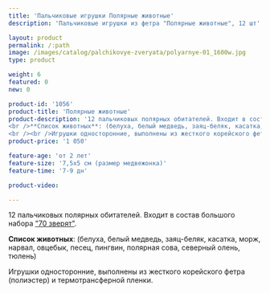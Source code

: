 ```yaml
---
title: 'Пальчиковые игрушки Полярные животные'
description: 'Пальчиковые игрушки из фетра "Полярные животные", 12 шт'

layout: product
permalink: /:path
image: /images/catalog/palchikovye-zveryata/polyarnye-01_1600w.jpg
type: product

weight: 6
featured: 0
new: 0

product-id: '1056'
product-title: 'Полярные животные'
product-description: '12 пальчиковых полярных обитателей. Входит в состав большого набора  ["70 зверят"](/palchikovye-zveryata/bolshoj-nabor).<br /><br />**Список животных**: (белуха, белый медведь, заяц-беляк, касатка, морж, нарвал, овцебык, песец, пингвин, полярная сова, северный олень, тюлень)<br /><br />Игрушки односторонние, выполнены из жесткого корейского фетра (полиэстер) и термотрансферной пленки.'
product-price: '1 050'

feature-age: 'от 2 лет'
feature-size: '7,5х5 см (размер медвежонка)'
feature-time: '7-9 дн'

product-video: 

---
```

12 пальчиковых полярных обитателей. Входит в состав большого набора  ["70 зверят"](/palchikovye-zveryata/bolshoj-nabor).

**Список животных**: (белуха, белый медведь, заяц-беляк, касатка, морж, нарвал, овцебык, песец, пингвин, полярная сова, северный олень, тюлень)

Игрушки односторонние, выполнены из жесткого корейского фетра (полиэстер) и термотрансферной пленки.